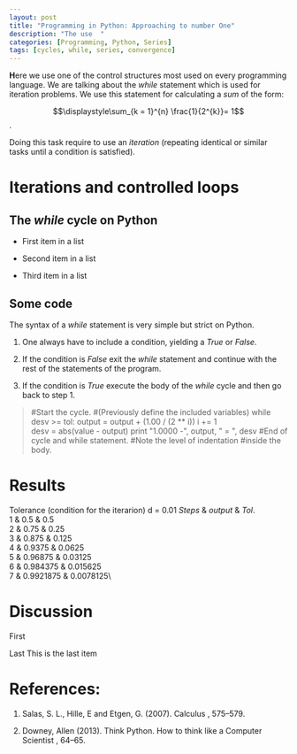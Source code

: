 ```yaml
---
layout: post
title: "Programming in Python: Approaching to number One"
description: "The use  "
categories: [Programming, Python, Series] 
tags: [cycles, while, series, convergence]
---
```


**H**ere we use one of the control structures most used on every
programming language. We are talking about the *while* statement which
is used for iteration problems. We use this statement for
calculating a *sum* of the form:

$$\displaystyle\sum_{k = 1}^{n} \frac{1}{2^{k}}= 1$$. 

Doing this task require to 
use an *iteration* (repeating identical or similar tasks until a condition is satisfied).

Iterations and controlled loops
===============================

The *while* cycle on Python
---------------------------

-   First item in a list

-   Second item in a list

-   Third item in a list

Some code
---------

The syntax of a *while* statement is very simple but strict on Python.

1.  One always have to include a condition, yielding a *True* or
    *False*.

2.  If the condition is *False* exit the *while* statement and continue
    with the rest of the statements of the program.

3.  If the condition is *True* execute the body of the *while* cycle and
    then go back to step 1.

<!-- -->
>    #Start the cycle. 
>    #(Previously define the included variables)
>    while desv >= tol:
>        output = output + (1.00 / (2 ** i)) 
>        i += 1             
>        desv = abs(value - output)
>        print "1.0000 -", output, " = ", desv
>    #End of cycle and while statement.
>    #Note the level of indentation
>    #inside the body.

Results
=======
Tolerance (condition for the iterarion) d = 0.01
$Steps$ & $output$ & $Tol.$\
$1$ & $0.5$ & $0.5$\
$2$ & $0.75$ & $0.25$\
$3$ & $0.875$ & $0.125$\
$4$ & $0.9375$ & $0.0625$\
$5$ & $0.96875$ & $0.03125$\
$6$ & $0.984375$ & $0.015625$\
$7$ & $0.9921875$ & $0.0078125$\

Discussion
==========

First

Last
   This is the last item

References:
==========

1. Salas, S. L., Hille, E and Etgen, G. (2007). Calculus , 575–579.

2. Downey, Allen (2013). Think Python. How to think like a Computer
Scientist , 64–65.
